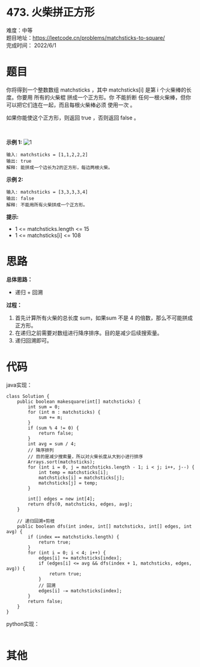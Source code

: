 # 473. 火柴拼正方形
难度：中等   
题目地址：https://leetcode.cn/problems/matchsticks-to-square/   
完成时间：  2022/6/1   
# 题目
你将得到一个整数数组 matchsticks ，其中 matchsticks[i] 是第 i 个火柴棒的长度。你要用 所有的火柴棍 拼成一个正方形。你 不能折断 任何一根火柴棒，但你可以把它们连在一起，而且每根火柴棒必须 使用一次 。

如果你能使这个正方形，则返回 true ，否则返回 false 。

 

**示例 1:**
![1](https://assets.leetcode.com/uploads/2021/04/09/matchsticks1-grid.jpg)

```
输入: matchsticks = [1,1,2,2,2]
输出: true
解释: 能拼成一个边长为2的正方形，每边两根火柴。
```
**示例 2:**
```
输入: matchsticks = [3,3,3,3,4]
输出: false
解释: 不能用所有火柴拼成一个正方形。
```

**提示:**

+ 1 <= matchsticks.length <= 15
+ 1 <= matchsticks[i] <= 108
# 思路

**总体思路：**
+ 递归 + 回溯

**过程：**    

1. 首先计算所有火柴的总长度 sum，如果sum 不是 4 的倍数，那么不可能拼成正方形。
2. 在递归之前需要对数组进行降序排序。目的是减少后续搜索量。
3. 递归回溯即可。


# 代码  
java实现：   
```
class Solution {
    public boolean makesquare(int[] matchsticks) {
        int sum = 0;
        for (int m : matchsticks) {
            sum += m;
        }
        if (sum % 4 != 0) {
            return false;
        }
        int avg = sum / 4;
        // 降序排列
        // 目的是减少搜索量，所以对火柴长度从大到小进行排序
        Arrays.sort(matchsticks);
        for (int i = 0, j = matchsticks.length - 1; i < j; i++, j--) {
            int temp = matchsticks[i];
            matchsticks[i] = matchsticks[j];
            matchsticks[j] = temp;
        }

        int[] edges = new int[4];
        return dfs(0, matchsticks, edges, avg);
    }

    // 递归回溯+剪枝
    public boolean dfs(int index, int[] matchsticks, int[] edges, int avg) {
        if (index == matchsticks.length) {
            return true;
        }
        for (int i = 0; i < 4; i++) {
            edges[i] += matchsticks[index];
            if (edges[i] <= avg && dfs(index + 1, matchsticks, edges, avg)) {
                return true;
            }
            // 回溯
            edges[i] -= matchsticks[index];
        }
        return false;
    }
}
```
python实现：   
```

```
# 其他



